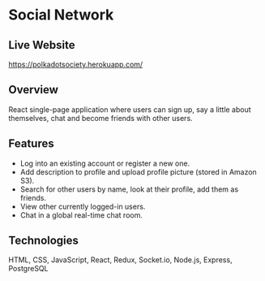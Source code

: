 # Social Network

## Live Website

https://polkadotsociety.herokuapp.com/

## Overview

React single-page application where users can sign up, say a little about themselves, chat and become friends with other users.

## Features

* Log into an existing account or register a new one.
* Add description to profile and upload profile picture (stored in Amazon S3).
* Search for other users by name, look at their profile, add them as friends.
* View other currently logged-in users.
* Chat in a global real-time chat room.

## Technologies

HTML, CSS, JavaScript, React, Redux, Socket.io, Node.js, Express, PostgreSQL

